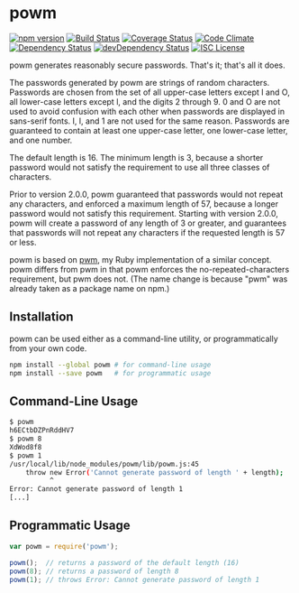 # powm

[![npm version](https://img.shields.io/npm/v/powm.svg?style=flat-square)](https://www.npmjs.com/package/powm)
[![Build Status](https://img.shields.io/travis/markcornick/powm.svg?style=flat-square)](https://travis-ci.org/markcornick/powm)
[![Coverage Status](https://img.shields.io/coveralls/markcornick/powm.svg?style=flat-square)](https://coveralls.io/github/markcornick/powm)
[![Code Climate](https://img.shields.io/codeclimate/github/markcornick/powm.svg?style=flat-square)](https://codeclimate.com/github/markcornick/powm)
[![Dependency Status](https://img.shields.io/david/markcornick/powm.svg?style=flat-square)](https://david-dm.org/markcornick/powm)
[![devDependency Status](https://img.shields.io/david/dev/markcornick/powm.svg?style=flat-square)](https://david-dm.org/markcornick/powm#info=devDependencies)
[![ISC License](https://img.shields.io/github/license/markcornick/powm.svg?style=flat-square)](https://github.com/markcornick/powm/blob/master/LICENSE)

powm generates reasonably secure passwords. That's it; that's all it does.

The passwords generated by powm are strings of random characters. Passwords are
chosen from the set of all upper-case letters except I and O, all lower-case
letters except l, and the digits 2 through 9. 0 and O are not used to avoid
confusion with each other when passwords are displayed in sans-serif fonts. I,
l, and 1 are not used for the same reason. Passwords are guaranteed to contain
at least one upper-case letter, one lower-case letter, and one number.

The default length is 16. The minimum length is 3, because a shorter password
would not satisfy the requirement to use all three classes of characters.

Prior to version 2.0.0, powm guaranteed that passwords would not repeat any
characters, and enforced a maximum length of 57, because a longer password would
not satisfy this requirement. Starting with version 2.0.0, powm will create
a password of any length of 3 or greater, and guarantees that passwords will not
repeat any characters if the requested length is 57 or less.

powm is based on [pwm](https://github.com/markcornick/pwm), my Ruby
implementation of a similar concept. powm differs from pwm in that powm enforces
the no-repeated-characters requirement, but pwm does not. (The name change is
because "pwm" was already taken as a package name on npm.)

## Installation

powm can be used either as a command-line utility, or programmatically from your
own code.

```bash
npm install --global powm # for command-line usage
npm install --save powm   # for programmatic usage
```

## Command-Line Usage

```bash
$ powm
h6ECtbDZPnRddHV7
$ powm 8
XdWod8f8
$ powm 1
/usr/local/lib/node_modules/powm/lib/powm.js:45
    throw new Error('Cannot generate password of length ' + length);
          ^
Error: Cannot generate password of length 1
[...]
```

## Programmatic Usage

```js
var powm = require('powm');

powm();  // returns a password of the default length (16)
powm(8); // returns a password of length 8
powm(1); // throws Error: Cannot generate password of length 1
```
